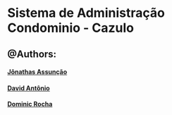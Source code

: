 # Sistema de Administração Condominio - **Cazulo**    
## @Authors:

#### [**Jônathas Assunção**](https://jonassuncao.github.io/)  

#### [**David Antônio**](https://davidbarros.github.io/)

#### [**Dominic Rocha**](https://dominicrp.github.io/)
